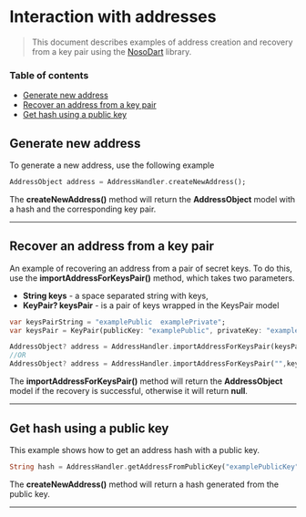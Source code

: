 # Interaction with addresses

> This document describes examples of address creation and recovery from a key pair using the [NosoDart](https://github.com/Noso-Project/NosoDart) library.

### Table of contents 
- [Generate new address](#generate-new-address)
- [Recover an address from a key pair](#recover-an-address-from-a-key-pair)
- [Get hash using a public key](#get-hash-using-a-public-key)

## Generate new address

To generate a new address, use the following example

```dart
AddressObject address = AddressHandler.createNewAddress();
```

The **createNewAddress()** method will return the **AddressObject** model with a hash and the corresponding key pair.

---

## Recover an address from a key pair

An example of recovering an address from a pair of secret keys. To do this, use the **importAddressForKeysPair()** method, which takes two parameters.
- **String keys** - a space separated string with keys,
- **KeyPair? keysPair** -  is a pair of keys wrapped in the KeysPair model


```dart
var keysPairString = "examplePublic  examplePrivate";
var keysPair = KeyPair(publicKey: "examplePublic", privateKey: "examplePrivate");

AddressObject? address = AddressHandler.importAddressForKeysPair(keysPairString);
//OR
AddressObject? address = AddressHandler.importAddressForKeysPair("",keyPair: keysPair);

```

The **importAddressForKeysPair()** method will return the **AddressObject** model if the recovery is successful, otherwise it will return **null**.

---

## Get hash using a public key

This example shows how to get an address hash with a public key.

```dart
String hash = AddressHandler.getAddressFromPublicKey("examplePublicKey");
```

The **createNewAddress()** method will return a hash generated from the public key.

---


